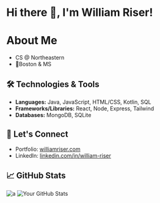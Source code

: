 # Hi there 👋, I'm William Riser!

# About Me
- CS @ Northeastern
- 📍Boston & MS

## 🛠️ Technologies & Tools

- **Languages:** Java, JavaScript, HTML/CSS, Kotlin, SQL
- **Frameworks/Libraries:** React, Node, Express, Tailwind
- **Databases:** MongoDB, SQLite

## 🤝 Let's Connect
- Portfolio: [williamriser.com](https://williamriser.com/)
- LinkedIn: [linkedin.com/in/william-riser](https://www.linkedin.com/in/william-riser/)


## 📈 GitHub Stats
![a](https://github-profile-summary-cards.vercel.app/api/cards/profile-details?username=william-riser&theme=react)
![Your GitHub Stats](https://github-readme-stats-teal-gamma.vercel.app//api/top-langs/?username=william-riser&theme=react&hide_border=true&count_private=true&include_all_commits=true&langs_count=40&layout=compact&card_width=334&hide=HLSL,ShaderLab,C%23,Jupyter+Notebook,Objective-C%2B%2B,Ruby,Objective-C)



